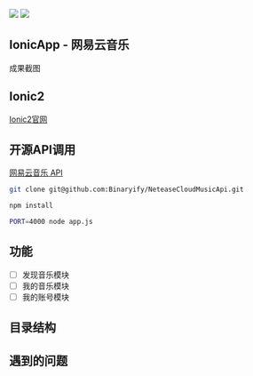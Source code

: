 ![](https://img.shields.io/badge/language-Angular-orange.svg)
![](https://img.shields.io/badge/framework-Ionic-blue.svg)

## IonicApp - 网易云音乐


<div style="display: flex; margin-top: 12px;">
成果截图
</div>

## Ionic2
[Ionic2官网](http://ionicframework.com/getting-started/)

## 开源API调用
[网易云音乐 API](https://binaryify.github.io/NeteaseCloudMusicApi/#/?id=neteasecloudmusicapi)
```bash
git clone git@github.com:Binaryify/NeteaseCloudMusicApi.git

npm install

PORT=4000 node app.js
```

## 功能
- [ ] 发现音乐模块
- [ ] 我的音乐模块
- [ ] 我的账号模块

## 目录结构


## 遇到的问题


